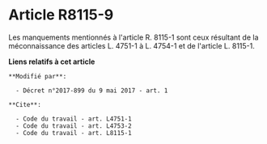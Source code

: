 # Article R8115-9

Les manquements mentionnés à l'article R. 8115-1 sont ceux résultant de la méconnaissance des articles L. 4751-1 à   L.
4754-1 et de l'article L. 8115-1.

**Liens relatifs à cet article**

	**Modifié par**:

	  - Décret n°2017-899 du 9 mai 2017 - art. 1

	**Cite**:

	  - Code du travail - art. L4751-1
	  - Code du travail - art. L4753-2
	  - Code du travail - art. L8115-1
